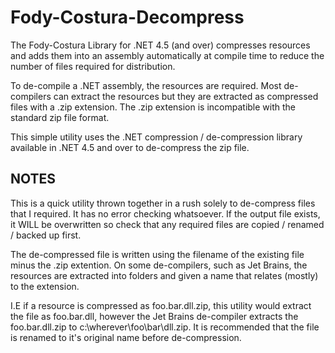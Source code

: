 # Fody-Costura-Decompress

The Fody-Costura Library for .NET 4.5 (and over) compresses resources and adds them into an assembly automatically at compile time to reduce the number of files required for distribution.

To de-compile a .NET assembly, the resources are required. Most de-compilers can extract the resources but they are extracted as compressed files with a .zip extension. The .zip extension is incompatible with the standard zip file format. 

This simple utility uses the .NET compression / de-compression library available in .NET 4.5 and over to de-compress the zip file.

NOTES
-----
This is a quick utility thrown together in a rush solely to de-compress files that I required. It has no error checking whatsoever. If the output file exists, it WILL be overwritten so check that any required files are copied / renamed / backed up first.

The de-compressed file is written using the filename of the existing file minus the .zip extention. On some de-compilers, such as Jet Brains, the resources are extracted into folders and given a name that relates (mostly) to the extension.

I.E if a resource is compressed as foo.bar.dll.zip, this utility would extract the file as foo.bar.dll, however the Jet Brains de-compiler extracts the foo.bar.dll.zip to c:\wherever\foo\bar\dll.zip. It is recommended that the file is renamed to it's original name before de-compression.

